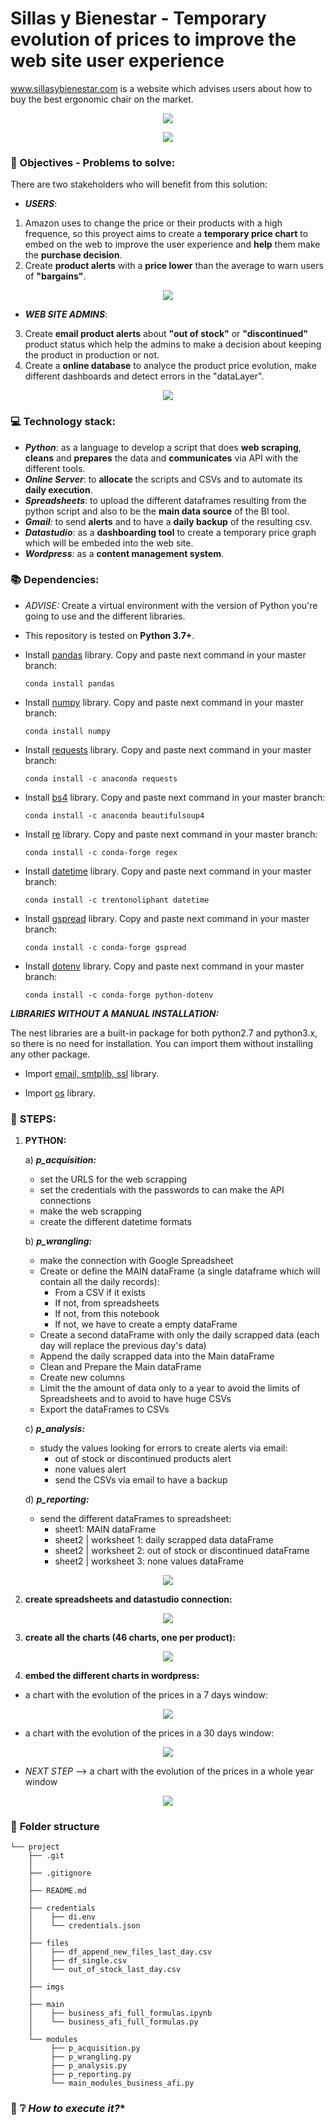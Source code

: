 # Sillas y Bienestar - Temporary evolution of prices to improve the web site user experience

www.sillasybienestar.com is a website which advises users about how to buy the best ergonomic chair on the market.

<p align="center"><img src="https://github.com/alvaro-saez/business_afi/blob/main/imgs/logo-name-current.png"></p>
<p align="center"><img src="https://github.com/alvaro-saez/business_afi/blob/main/imgs/Dimensiones-de-sillas-ergon%C3%B3micas-hasta-190.jpg"></p>

###  :flags: Objectives - Problems to solve:

There are two stakeholders who will benefit from this solution:

 - _**USERS**_: 
  1. Amazon uses to change the price or their products with a high frequence, so this proyect aims to create a **temporary price chart** to embed on the web to improve the user experience and **help** them make the **purchase decision**.
  2. Create **product alerts** with a **price lower** than the average to warn users of **"bargains"**.
<p align="center"><img src="https://github.com/alvaro-saez/business_afi/blob/main/imgs/Bargain-3.jpg"></p>

 - _**WEB SITE ADMINS**_: 
  3. Create **email product alerts** about **"out of stock"** or **"discontinued"** product status which help the admins to make a decision about keeping the product in production or not.
  4. Create a **online database** to analyce the product price evolution, make different dashboards and detect errors in the "dataLayer".
<p align="center"><img src="https://github.com/alvaro-saez/business_afi/blob/main/imgs/alert-on-it.gif"></p>

###  :computer: Technology stack:

- _**Python**_: as a language to develop a script that does **web scraping**, **cleans** and **prepares** the data and **communicates** via API with the different tools.
- _**Online Server**_: to **allocate** the scripts and CSVs and to automate its **daily execution**.
- _**Spreadsheets**_: to upload the different dataframes resulting from the python script and also to be the **main data source** of the BI tool.
- _**Gmail**:_ to send **alerts** and to have a **daily backup** of the resulting csv.
- _**Datastudio**_: as a **dashboarding tool** to create a temporary price graph which will be embeded into the web site.
- _**Wordpress**_: as a **content management system**.


### :books: **Dependencies:**

- _ADVISE:_ Create a virtual environment with the version of Python you're going to use and the different libraries.
- This repository is tested on **Python 3.7+**.

- Install [pandas](https://pandas.pydata.org/docs/user_guide/index.html) library. Copy and paste next command in your master branch:
    ```
    conda install pandas
    ```
    
- Install [numpy](https://numpy.org/doc/stable/reference/index.html) library. Copy and paste next command in your master branch:
    ```
    conda install numpy
    ```
    
- Install [requests](https://docs.python-requests.org/en/latest/) library. Copy and paste next command in your master branch:
    ```
    conda install -c anaconda requests
    ```
    
- Install [bs4](https://pypi.org/project/beautifulsoup4/) library. Copy and paste next command in your master branch:
    ```
    conda install -c anaconda beautifulsoup4
    ```
    
- Install [re](https://docs.python.org/3/library/re.html) library. Copy and paste next command in your master branch:
    ```
    conda install -c conda-forge regex
    ```
- Install [datetime](https://docs.python.org/3/library/datetime.html) library. Copy and paste next command in your master branch:
    ```
    conda install -c trentonoliphant datetime
    ```

- Install [gspread](https://docs.gspread.org/en/latest/) library. Copy and paste next command in your master branch:
    ```
    conda install -c conda-forge gspread
    ```
   
- Install [dotenv](https://pypi.org/project/python-dotenv/) library. Copy and paste next command in your master branch:
    ```
    conda install -c conda-forge python-dotenv
    ```
 
_**LIBRARIES WITHOUT A MANUAL INSTALLATION:**_

The nest libraries are a built-in package for both python2.7 and python3.x, so there is no need for installation. You can import them without installing any other package.

- Import [email, smtplib, ssl](https://docs.python.org/es/3/library/email.examples.html) library.

- Import [os](https://docs.python.org/3/library/os.html) library.


### :runner: **STEPS:**

1. **PYTHON:**

   a) **_p_acquisition:_**
      - set the URLS for the web scrapping
      - set the credentials with the passwords to can make the API connections
      - make the web scrapping
      - create the different datetime formats

   b) **_p_wrangling:_**
      - make the connection with Google Spreadsheet
      - Create or define the MAIN dataFrame (a single dataframe which will contain all the daily records):
        - From a CSV if it exists
        - If not, from spreadsheets
        - If not, from this notebook
        - If not, we have to create a empty dataFrame
      - Create a second dataFrame with only the daily scrapped data (each day will replace the previous day's data)
      - Append the daily scrapped data into the Main dataFrame
      - Clean and Prepare the Main dataFrame
      - Create new columns
      - Limit the the amount of data only to a year to avoid the limits of Spreadsheets and to avoid to have huge CSVs
      - Export the dataFrames to CSVs 

    c) **_p_analysis:_**
      - study the values looking for errors to create alerts via email:
        - out of stock or discontinued products alert
        - none values alert
        - send the CSVs via email to have a backup
 
    d) **_p_reporting:_**
      - send the different dataFrames to spreadsheet:
        - sheet1: MAIN dataFrame
        - sheet2 | worksheet 1: daily scrapped data dataFrame
        - sheet2 | worksheet 2: out of stock or discontinued dataFrame
        - sheet2 | worksheet 3: none values dataFrame
<p align="center"><img src="https://github.com/alvaro-saez/business_afi/blob/main/imgs/py.png"></p>
        
2. **create spreadsheets and datastudio connection:**
<p align="center"><img src="https://github.com/alvaro-saez/business_afi/blob/main/imgs/SPREADSHEET.png"></p>

3. **create all the charts (46 charts, one per product):**
<p align="center"><img src="https://github.com/alvaro-saez/business_afi/blob/main/imgs/7t65.gif"></p>

4. **embed the different charts in wordpress:**
- a chart with the evolution of the prices in a 7 days window:
<p align="center"><img src="https://github.com/alvaro-saez/business_afi/blob/main/imgs/graf_7.png"></p>

- a chart with the evolution of the prices in a 30 days window:
<p align="center"><img src="https://github.com/alvaro-saez/business_afi/blob/main/imgs/graf_31.png"></p>

- _NEXT STEP_ --> a chart with the evolution of the prices in a whole year window
<p align="center"><img src="https://github.com/alvaro-saez/business_afi/blob/main/imgs/work_in_progress_clip_art.jpg"></p>

### :file_folder: **Folder structure**
```
└── project
    ├── .git
    │ 
    ├── .gitignore
    │ 
    ├── README.md
    │ 
    ├── credentials
    │    ├── di.env
    │    └── credentials.json
    │ 
    ├── files
    │    ├── df_append_new_files_last_day.csv
    │    ├── df_single.csv
    │    └── out_of_stock_last_day.csv  
    │  
    ├── imgs
    │    
    ├── main
    │    ├── business_afi_full_formulas.ipynb
    │    └── business_afi_full_formulas.py
    │    
    └── modules
         ├── p_acquisition.py
         ├── p_wrangling.py       
         ├── p_analysis.py
         ├── p_reporting.py       
         └── main_modules_business_afi.py

  ```

### :wrench: :grey_question: *How to execute it?**
